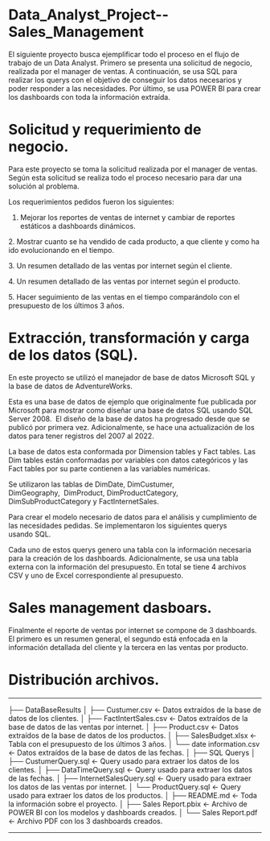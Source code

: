 # Data_Analyst_Project--Sales_Management

El siguiente proyecto busca ejemplificar todo el proceso en el flujo de trabajo de un Data Analyst. Primero se presenta una solicitud de negocio, realizada por el manager de ventas. A continuación, se usa SQL para realizar los querys con el objetivo de conseguir los datos necesarios y poder responder a las necesidades. Por último, se usa POWER BI para crear los dashboards con toda la información extraída.

# Solicitud y requerimiento de negocio.


Para este proyecto se toma la solicitud realizada por el manager de ventas. Según esta solicitud se realiza todo el proceso necesario para dar una solución al problema.

Los requerimientos pedidos fueron los siguientes:

1. Mejorar los reportes de ventas de internet y cambiar de reportes estáticos a dashboards dinámicos.

2. Mostrar cuanto se ha vendido de cada producto, a que cliente y como ha ido evolucionando en el tiempo.

3. Un resumen detallado de las ventas por internet según el cliente. 

4. Un resumen detallado de las ventas por internet según el producto.

5. Hacer seguimiento de las ventas en el tiempo comparándolo con el presupuesto de los últimos 3 años.


#  Extracción, transformación y carga de los datos (SQL).


En este proyecto se utilizó el manejador de base de datos Microsoft SQL y la base de datos de AdventureWorks. 

Esta es una base de datos de ejemplo que originalmente fue publicada por Microsoft para mostrar como diseñar una base de datos SQL usando SQL Server 2008.  El diseño de la base de datos ha progresado desde que se publicó por primera vez. Adicionalmente, se hace una actualización de los datos para tener registros del 2007 al 2022. 

La base de datos esta conformada por Dimension tables y Fact tables. Las Dim tables están conformadas por variables con datos categóricos y las Fact tables por su parte contienen a las variables numéricas.

Se utilizaron las tablas de DimDate, DimCustumer, DimGeography,  DimProduct, DimProductCategory, DimSubProductCategory y FactInternetSales.

Para crear el modelo necesario de datos para el análisis y cumplimiento de las necesidades pedidas. Se implementaron los siguientes querys usando SQL.

Cada uno de estos querys genero una tabla con la información necesaria para la creación de los dashboards. Adicionalmente, se usa una tabla externa con la información del presupuesto. En total se tiene 4 archivos CSV y uno de Excel correspondiente al presupuesto. 

#  Sales management dasboars.


Finalmente el reporte de ventas por internet se compone de 3 dashboards. El primero es un resumen general, el segundo está enfocada en la información detallada del cliente y la tercera en las ventas por producto.

# Distribución archivos. 
--------

  ├── DataBaseResults
  │   ├── Custumer.csv              <- Datos extraídos de la base de datos de los clientes.
  │   ├── FactIntertSales.csv       <- Datos extraídos de la base de datos de las ventas por internet.
  │   ├── Product.csv               <- Datos extraídos de la base de datos de los productos.
  │   ├── SalesBudget.xlsx          <- Tabla con el presupuesto de los últimos 3 años.
  │   └── date information.csv      <- Datos extraídos de la base de datos de las fechas.
  │
  ├── SQL Querys
  │   ├── CustumerQuery.sql         <- Query usado para extraer los datos de los clientes.
  │   ├── DataTimeQuery.sql         <- Query usado para extraer los datos de las fechas.
  │   ├── InternetSalesQuery.sql    <- Query usado para extraer los datos de las ventas por internet.
  │   └── ProductQuery.sql          <- Query usado para extraer los datos de los productos.
  │
  ├── README.md                     <- Toda la información sobre el proyecto.
  │
  ├── Sales Report.pbix             <- Archivo de POWER BI con los modelos y dashboards creados. 
  │
  └──  Sales Report.pdf              <- Archivo PDF con los 3 dashboards creados.
  
  --------

